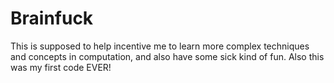 # Brainfuck

This is supposed to help incentive me to learn more complex techniques and concepts in computation, and also have some sick kind of fun.
Also this was my first code EVER!
